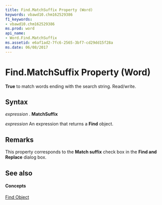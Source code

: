 ```yaml
---
title: Find.MatchSuffix Property (Word)
keywords: vbawd10.chm162529386
f1_keywords:
- vbawd10.chm162529386
ms.prod: word
api_name:
- Word.Find.MatchSuffix
ms.assetid: e6af1ad2-7fc6-2565-3bf7-cd29dd15f28a
ms.date: 06/08/2017
---
```



# Find.MatchSuffix Property (Word)

 **True** to match words ending with the search string. Read/write.


## Syntax

 _expression_ . **MatchSuffix**

 _expression_ An expression that returns a **Find** object.


## Remarks

This property corresponds to the  **Match suffix** check box in the **Find and Replace** dialog box.


## See also


#### Concepts


[Find Object](Word.Find.md)

